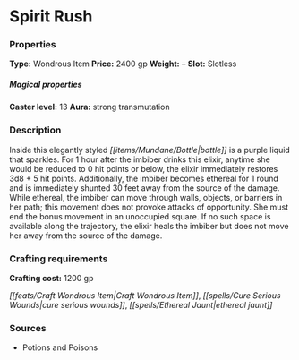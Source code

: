 ﻿---
Title: "Spirit Rush"
Type: "Wondrous Item"
Price: "2400 gp"
Weight: "–"
Slot: "Slotless"
Caster level: "13"
Aura: "strong transmutation"
Description: |
  "Inside this elegantly styled bottle is a purple liquid that sparkles. For 1 hour after the imbiber drinks this elixir, anytime she would be reduced to 0 hit points or below, the elixir immediately restores 3d8 + 5 hit points. Additionally, the imbiber becomes ethereal for 1 round and is immediately shunted 30 feet away from the source of the damage. While ethereal, the imbiber can move through walls, objects, or barriers in her path; this movement does not provoke attacks of opportunity. She must end the bonus movement in an unoccupied square. If no such space is available along the trajectory, the elixir heals the imbiber but does not move her away from the source of the damage."
Crafting cost: "1200 gp"
Sources: "['Potions and Poisons']"
---

# Spirit Rush

### Properties

**Type:** Wondrous Item **Price:** 2400 gp **Weight:** – **Slot:** Slotless

##### Magical properties

**Caster level:** 13 **Aura:** strong transmutation

### Description

Inside this elegantly styled _[[items/Mundane/Bottle|bottle]]_ is a purple liquid that sparkles. For 1 hour after the imbiber drinks this elixir, anytime she would be reduced to 0 hit points or below, the elixir immediately restores 3d8 + 5 hit points. Additionally, the imbiber becomes ethereal for 1 round and is immediately shunted 30 feet away from the source of the damage. While ethereal, the imbiber can move through walls, objects, or barriers in her path; this movement does not provoke attacks of opportunity. She must end the bonus movement in an unoccupied square. If no such space is available along the trajectory, the elixir heals the imbiber but does not move her away from the source of the damage.

### Crafting requirements

**Crafting cost:** 1200 gp

_[[feats/Craft Wondrous Item|Craft Wondrous Item]]_, _[[spells/Cure Serious Wounds|cure serious wounds]]_, _[[spells/Ethereal Jaunt|ethereal jaunt]]_

### Sources

* Potions and Poisons